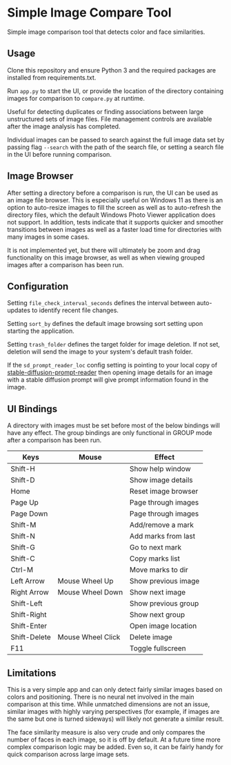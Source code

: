 
# Simple Image Compare Tool

Simple image comparison tool that detects color and face similarities.

## Usage

Clone this repository and ensure Python 3 and the required packages are installed from requirements.txt.

Run `app.py` to start the UI, or provide the location of the directory containing images for comparison to `compare.py` at runtime.

Useful for detecting duplicates or finding associations between large unstructured sets of image files. File management controls are available after the image analysis has completed.

Individual images can be passed to search against the full image data set by passing flag `--search` with the path of the search file, or setting a search file in the UI before running comparison.

## Image Browser

After setting a directory before a comparison is run, the UI can be used as an image file browser. This is especially useful on Windows 11 as there is an option to auto-resize images to fill the screen as well as to auto-refresh the directory files, which the default Windows Photo Viewer application does not support. In addition, tests indicate that it supports quicker and smoother transitions between images as well as a faster load time for directories with many images in some cases.

It is not implemented yet, but there will ultimately be zoom and drag functionality on this image browser, as well as when viewing grouped images after a comparison has been run.

## Configuration

Setting `file_check_interval_seconds` defines the interval between auto-updates to identify recent file changes.

Setting `sort_by` defines the default image browsing sort setting upon starting the application.

Setting `trash_folder` defines the target folder for image deletion. If not set, deletion will send the image to your system's default trash folder.

If the `sd_prompt_reader_loc` config setting is pointing to your local copy of [stable-diffusion-prompt-reader](https://github.com/receyuki/stable-diffusion-prompt-reader) then opening image details for an image with a stable diffusion prompt will give prompt information found in the image.

## UI Bindings

A directory with images must be set before most of the below bindings will have any effect. The group bindings are only functional in GROUP mode after a comparison has been run.

| Keys             | Mouse            | Effect               |
|------------------|------------------|----------------------|
| Shift-H          |                  | Show help window     |
| Shift-D          |                  | Show image details   |
| Home             |                  | Reset image browser  |
| Page Up          |                  | Page through images  |
| Page Down        |                  | Page through images  |
| Shift-M          |                  | Add/remove a mark    |
| Shift-N          |                  | Add marks from last  |
| Shift-G          |                  | Go to next mark      |
| Shift-C          |                  | Copy marks list      |
| Ctrl-M           |                  | Move marks to dir    |
| Left Arrow       | Mouse Wheel Up   | Show previous image  |
| Right Arrow      | Mouse Wheel Down | Show next image      |
| Shift-Left       |                  | Show previous group  |
| Shift-Right      |                  | Show next group      |
| Shift-Enter      |                  | Open image location  |
| Shift-Delete     | Mouse Wheel Click| Delete image         |
| F11              |                  | Toggle fullscreen    |

## Limitations

This is a very simple app and can only detect fairly similar images based on colors and positioning. There is no neural net involved in the main comparison at this time. While unmatched dimensions are not an issue, similar images with highly varying perspectives (for example, if images are the same but one is turned sideways) will likely not generate a similar result.

The face similarity measure is also very crude and only compares the number of faces in each image, so it is off by default. At a future time more complex comparison logic may be added. Even so, it can be fairly handy for quick comparison across large image sets.

